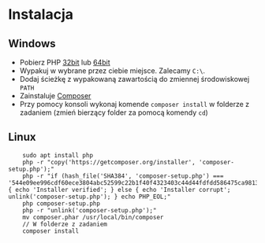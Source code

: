 # Instalacja

## Windows

* Pobierz PHP
[32bit](http://windows.php.net/downloads/releases/php-7.1.11-Win32-VC14-x86.zip)
lub
[64bit](http://windows.php.net/downloads/releases/php-7.1.11-nts-Win32-VC14-x64.zip)
* Wypakuj w wybrane przez ciebie miejsce. Zalecamy ```C:\```.
* Dodaj ścieżkę z wypakowaną zawartością do zmiennej środowiskowej ```PATH```
* Zainstaluje [Composer](https://getcomposer.org/Composer-Setup.exe)
* Przy pomocy konsoli wykonaj komende ```composer install``` w folderze z zadaniem
(zmień bierzący folder za pomocą komendy ```cd```)

## Linux

```
    sudo apt install php
    php -r "copy('https://getcomposer.org/installer', 'composer-setup.php');"
    php -r "if (hash_file('SHA384', 'composer-setup.php') === '544e09ee996cdf60ece3804abc52599c22b1f40f4323403c44d44fdfdd586475ca9813a858088ffbc1f233e9b180f061') { echo 'Installer verified'; } else { echo 'Installer corrupt'; unlink('composer-setup.php'); } echo PHP_EOL;"
    php composer-setup.php
    php -r "unlink('composer-setup.php');"
    mv composer.phar /usr/local/bin/composer
    // W folderze z zadaniem
    composer install
  ```
